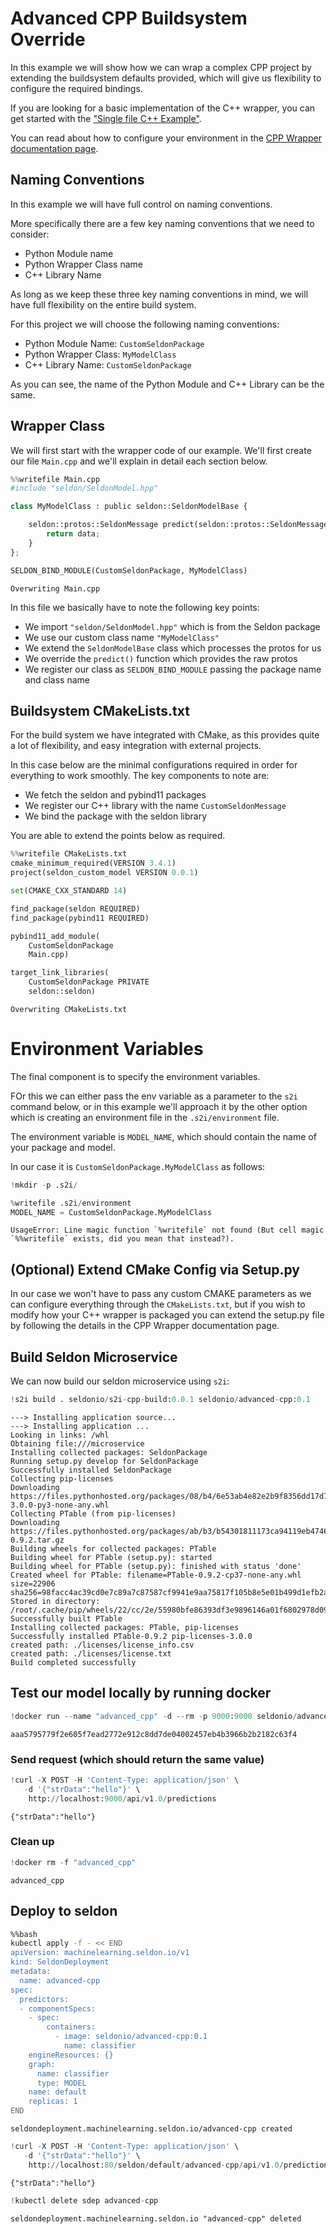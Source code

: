 # Advanced CPP Buildsystem Override

In this example we will show how we can wrap a complex CPP project by extending the buildsystem defaults provided, which will give us flexibility to configure the required bindings.

If you are looking for a basic implementation of the C++ wrapper, you can get started with the ["Single file C++ Example"](../notebooks/cpp_simple.md).

You can read about how to configure your environment in the [CPP Wrapper documentation page](../wrappers/cpp.md).

## Naming Conventions

In this example we will have full control on naming conventions.

More specifically there are a few key naming conventions that we need to consider:
* Python Module name
* Python Wrapper Class name
* C++ Library Name

As long as we keep these three key naming conventions in mind, we will have full flexibility on the entire build system.

For this project we will choose the following naming conventions:
* Python Module Name: `CustomSeldonPackage`
* Python Wrapper Class: `MyModelClass`
* C++ Library Name: `CustomSeldonPackage`

As you can see, the name of the Python Module and C++ Library can be the same.

## Wrapper Class

We will first start with the wrapper code of our example. We'll first create our file `Main.cpp` and we'll explain in detail each section below.


```python
%%writefile Main.cpp
#include "seldon/SeldonModel.hpp"

class MyModelClass : public seldon::SeldonModelBase {

    seldon::protos::SeldonMessage predict(seldon::protos::SeldonMessage &data) override {
        return data;
    }
};

SELDON_BIND_MODULE(CustomSeldonPackage, MyModelClass)

```

    Overwriting Main.cpp


In this file we basically have to note the following key points:

* We import `"seldon/SeldonModel.hpp"` which is from the Seldon package
* We use our custom class name `"MyModelClass"`
* We extend the `SeldonModelBase` class which processes the protos for us
* We override the `predict()` function which provides the raw protos
* We register our class as `SELDON_BIND_MODULE` passing the package name and class name

## Buildsystem CMakeLists.txt
For the build system we have integrated with CMake, as this provides quite a lot of flexibility, and easy integration with external projects.

In this case below are the minimal configurations required in order for everything to work smoothly. The key components to note are:

* We fetch the seldon and pybind11 packages
* We register our C++ library with the name `CustomSeldonMessage`
* We bind the package with the seldon library

You are able to extend the points below as required.


```python
%%writefile CMakeLists.txt
cmake_minimum_required(VERSION 3.4.1)
project(seldon_custom_model VERSION 0.0.1)

set(CMAKE_CXX_STANDARD 14)

find_package(seldon REQUIRED)
find_package(pybind11 REQUIRED)

pybind11_add_module(
    CustomSeldonPackage
    Main.cpp)

target_link_libraries(
    CustomSeldonPackage PRIVATE
    seldon::seldon)
```

    Overwriting CMakeLists.txt


# Environment Variables
The final component is to specify the environment variables. 

FOr this we can either pass the env variable as a parameter to the `s2i` command below, or in this example we'll approach it by the other option which is creating an environment file in the `.s2i/environment` file.

The environment variable is `MODEL_NAME`, which should contain the name of your package and model. 

In our case it is `CustomSeldonPackage.MyModelClass` as follows:


```python
!mkdir -p .s2i/
```


```python
%writefile .s2i/environment
MODEL_NAME = CustomSeldonPackage.MyModelClass
```

    UsageError: Line magic function `%writefile` not found (But cell magic `%%writefile` exists, did you mean that instead?).


## (Optional) Extend CMake Config via Setup.py

In our case we won't have to pass any custom CMAKE parameters as we can configure everything through the `CMakeLists.txt`, but if you wish to modify how your C++ wrapper is packaged you can extend the setup.py file by following the details in the CPP Wrapper documentation page.

## Build Seldon Microservice

We can now build our seldon microservice using `s2i`:


```python
!s2i build . seldonio/s2i-cpp-build:0.0.1 seldonio/advanced-cpp:0.1
```

    ---> Installing application source...
    ---> Installing application ...
    Looking in links: /whl
    Obtaining file:///microservice
    Installing collected packages: SeldonPackage
    Running setup.py develop for SeldonPackage
    Successfully installed SeldonPackage
    Collecting pip-licenses
    Downloading https://files.pythonhosted.org/packages/08/b4/6e53ab4e82e2b9f8356dd17d7b9e30cba57ba0460186c92cc05e8a1a7f97/pip_licenses-3.0.0-py3-none-any.whl
    Collecting PTable (from pip-licenses)
    Downloading https://files.pythonhosted.org/packages/ab/b3/b54301811173ca94119eb474634f120a49cd370f257d1aae5a4abaf12729/PTable-0.9.2.tar.gz
    Building wheels for collected packages: PTable
    Building wheel for PTable (setup.py): started
    Building wheel for PTable (setup.py): finished with status 'done'
    Created wheel for PTable: filename=PTable-0.9.2-cp37-none-any.whl size=22906 sha256=98facc4ac39cd0e7c89a7c87587cf9941e9aa75817f105b8e5e01b499d1efb2a
    Stored in directory: /root/.cache/pip/wheels/22/cc/2e/55980bfe86393df3e9896146a01f6802978d09d7ebcba5ea56
    Successfully built PTable
    Installing collected packages: PTable, pip-licenses
    Successfully installed PTable-0.9.2 pip-licenses-3.0.0
    created path: ./licenses/license_info.csv
    created path: ./licenses/license.txt
    Build completed successfully


## Test our model locally by running docker


```python
!docker run --name "advanced_cpp" -d --rm -p 9000:9000 seldonio/advanced-cpp:0.1
```

    aaa5795779f2e605f7ead2772e912c8dd7de04002457eb4b3966b2b2182c63f4


### Send request (which should return the same value)


```python
!curl -X POST -H 'Content-Type: application/json' \
   -d '{"strData":"hello"}' \
    http://localhost:9000/api/v1.0/predictions
```

    {"strData":"hello"}

### Clean up


```python
!docker rm -f "advanced_cpp"
```

    advanced_cpp


## Deploy to seldon


```bash
%%bash
kubectl apply -f - << END
apiVersion: machinelearning.seldon.io/v1
kind: SeldonDeployment
metadata:
  name: advanced-cpp
spec:
  predictors:
  - componentSpecs:
    - spec:
        containers:
          - image: seldonio/advanced-cpp:0.1
            name: classifier
    engineResources: {}
    graph:
      name: classifier
      type: MODEL
    name: default
    replicas: 1
END
```

    seldondeployment.machinelearning.seldon.io/advanced-cpp created



```python
!curl -X POST -H 'Content-Type: application/json' \
   -d '{"strData":"hello"}' \
    http://localhost:80/seldon/default/advanced-cpp/api/v1.0/predictions
```

    {"strData":"hello"}


```python
!kubectl delete sdep advanced-cpp
```

    seldondeployment.machinelearning.seldon.io "advanced-cpp" deleted



```python

```
